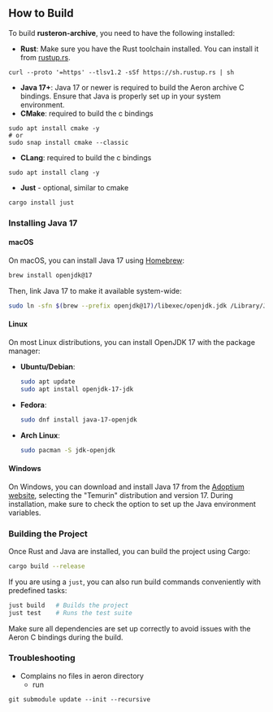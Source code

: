 
## How to Build

To build **rusteron-archive**, you need to have the following installed:

- **Rust**: Make sure you have the Rust toolchain installed. You can install it from [rustup.rs](https://rustup.rs/).
```shell
curl --proto '=https' --tlsv1.2 -sSf https://sh.rustup.rs | sh
```
- **Java 17+**: Java 17 or newer is required to build the Aeron archive C bindings. Ensure that Java is properly set up in your system environment.
- **CMake**: required to build the c bindings
```shell
sudo apt install cmake -y
# or
sudo snap install cmake --classic
```
- **CLang**: required to build the c bindings
```shell
sudo apt install clang -y
```
- **Just** - optional, similar to cmake
```shell
cargo install just
```

### Installing Java 17

#### macOS
On macOS, you can install Java 17 using [Homebrew](https://brew.sh/):

```bash
brew install openjdk@17
```

Then, link Java 17 to make it available system-wide:

```bash
sudo ln -sfn $(brew --prefix openjdk@17)/libexec/openjdk.jdk /Library/Java/JavaVirtualMachines/openjdk-17.jdk
```

#### Linux
On most Linux distributions, you can install OpenJDK 17 with the package manager:

- **Ubuntu/Debian**:
  ```bash
  sudo apt update
  sudo apt install openjdk-17-jdk
  ```

- **Fedora**:
  ```bash
  sudo dnf install java-17-openjdk
  ```

- **Arch Linux**:
  ```bash
  sudo pacman -S jdk-openjdk
  ```

#### Windows
On Windows, you can download and install Java 17 from the [Adoptium website](https://adoptium.net/), selecting the "Temurin" distribution and version 17. During installation, make sure to check the option to set up the Java environment variables.

### Building the Project

Once Rust and Java are installed, you can build the project using Cargo:

```bash
cargo build --release
```

If you are using a `just`, you can also run build commands conveniently with predefined tasks:

```bash
just build   # Builds the project
just test    # Runs the test suite
```

Make sure all dependencies are set up correctly to avoid issues with the Aeron C bindings during the build.

### Troubleshooting

* Complains no files in aeron directory
  * run 
```shell
git submodule update --init --recursive
```